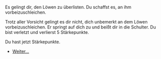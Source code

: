 <!-- Bestie -- List -->

<script>
    success = Math.chance(50)
</script>

<div condition="success">

Es gelingt dir, den Löwen zu überlisten. Du schaffst es, an ihm vorbeizuschleichen.

</div>

<div condition="!success">

Trotz aller Vorsicht gelingt es dir nicht, dich unbemerkt an dem Löwen vorbeizuschleichen. Er springt auf dich zu und beißt dir in die Schulter. Du bist verletzt und verlierst 5 Stärkepunkte.

<script>
    hp -= 5;
</script>

Du hast jetzt <span expression="hp"></span> Stärkepunkte.

</div>

- [Weiter...](4)
